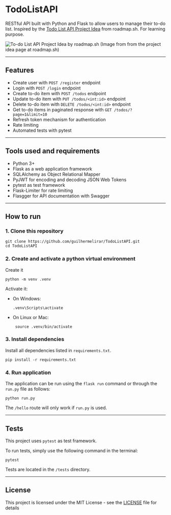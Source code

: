 # TodoListAPI
RESTful API built with Python and Flask to allow users to manage their to-do list. 
Inspired by the [Todo List API Project Idea](https://roadmap.sh/projects/todo-list-api) from roadmap.sh. For learning purpose. 

![To-do List API Project Idea by roadmap.sh](https://assets.roadmap.sh/guest/todo-list-api-bsrdd.png)
(Image from from the project idea page at roadmap.sh)

---

## Features

- Create user with `POST /register` endpoint
- Login with `POST /login` endpoint
- Create to-do item with `POST /todos` endpoint
- Update to-do item with `PUT /todos/<int:id>` endpoint
- Delete to-do item with `DELETE /todos/<int:id>` endpoint
- Get to-do items in paginated response with `GET /todos/?page=1&limit=10`
- Refresh token mechanism for authentication
- Rate limiting
- Automated tests with pytest

--- 

## Tools used and requirements
- Python 3+
- Flask as a web application framework
- SQLAlchemy as Object Relational Mapper
- PyJWT for encoding and decoding JSON Web Tokens
- pytest as test framework
- Flask-Limiter for rate limiting
- Flasgger for API documentation with Swagger

---

## How to run

### 1. Clone this repository

```shell
git clone https://github.com/guilhermelirar/TodoListAPI.git
cd TodoListAPI
```

### 2. Create and activate a python virtual environment
Create it
```shell
python -m venv .venv
```
Activate it:
- On Windows:  
  ```shell
  .venv\Scripts\activate
  ```

- On Linux or Mac:
  ```shell
   source .venv/bin/activate
   ```

### 3. Install dependencies

Install all dependencies listed in `requirements.txt`.
```shell
pip install -r requirements.txt
```

### 4. Run application

The application can be run using the `flask run` command or through the `run.py` file as follows:
```shell
python run.py
```
The `/hello` route will only work if `run.py` is used.

---

## Tests
This project uses `pytest` as test framework. 

To run tests, simply use the following command in the terminal:
```shell
pytest
```
Tests are located in the `/tests` directory.

---

## License
This project is licensed under the MIT License - see the [LICENSE](LICENSE) file for details
